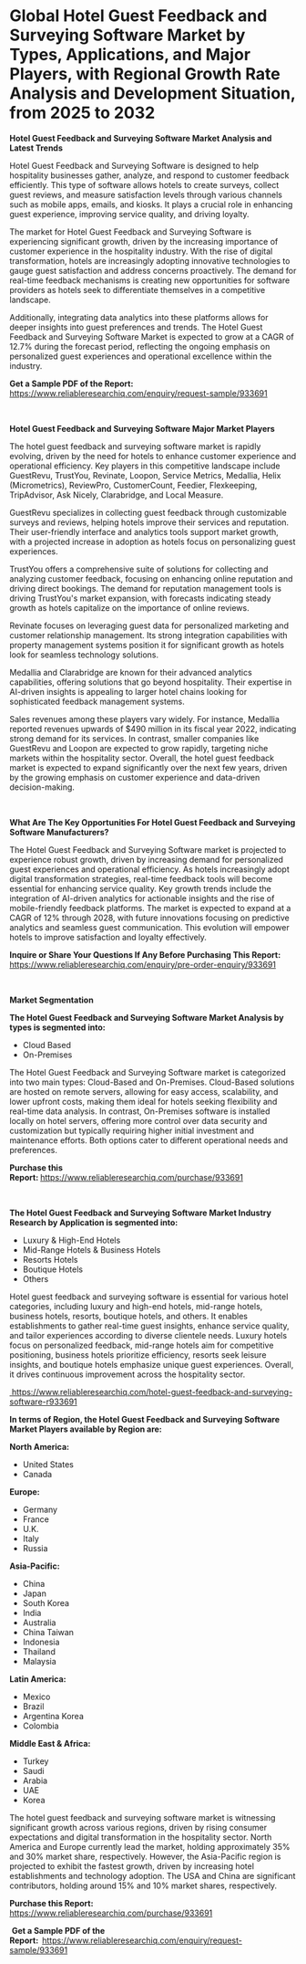 <p><h1>Global Hotel Guest Feedback and Surveying Software Market by Types, Applications, and Major Players, with Regional Growth Rate Analysis and Development Situation, from 2025 to 2032</h1></p><p><strong>Hotel Guest Feedback and Surveying Software Market Analysis and Latest Trends</strong></p>
<p><p>Hotel Guest Feedback and Surveying Software is designed to help hospitality businesses gather, analyze, and respond to customer feedback efficiently. This type of software allows hotels to create surveys, collect guest reviews, and measure satisfaction levels through various channels such as mobile apps, emails, and kiosks. It plays a crucial role in enhancing guest experience, improving service quality, and driving loyalty.</p><p>The market for Hotel Guest Feedback and Surveying Software is experiencing significant growth, driven by the increasing importance of customer experience in the hospitality industry. With the rise of digital transformation, hotels are increasingly adopting innovative technologies to gauge guest satisfaction and address concerns proactively. The demand for real-time feedback mechanisms is creating new opportunities for software providers as hotels seek to differentiate themselves in a competitive landscape. </p><p>Additionally, integrating data analytics into these platforms allows for deeper insights into guest preferences and trends. The Hotel Guest Feedback and Surveying Software Market is expected to grow at a CAGR of 12.7% during the forecast period, reflecting the ongoing emphasis on personalized guest experiences and operational excellence within the industry.</p></p>
<p><strong>Get a Sample PDF of the Report:&nbsp;</strong> <a href="https://www.reliableresearchiq.com/enquiry/request-sample/933691?utm_campaign=1140&utm_medium=2&utm_source=Github&utm_content=ia&utm_term=18042025&utm_id=hotel-guest-feedback-and-surveying-software">https://www.reliableresearchiq.com/enquiry/request-sample/933691</a></p>
<p>&nbsp;</p>
<p><strong>Hotel Guest Feedback and Surveying Software Major Market Players</strong></p>
<p><p>The hotel guest feedback and surveying software market is rapidly evolving, driven by the need for hotels to enhance customer experience and operational efficiency. Key players in this competitive landscape include GuestRevu, TrustYou, Revinate, Loopon, Service Metrics, Medallia, Helix (Micrometrics), ReviewPro, CustomerCount, Feedier, Flexkeeping, TripAdvisor, Ask Nicely, Clarabridge, and Local Measure.</p><p>GuestRevu specializes in collecting guest feedback through customizable surveys and reviews, helping hotels improve their services and reputation. Their user-friendly interface and analytics tools support market growth, with a projected increase in adoption as hotels focus on personalizing guest experiences.</p><p>TrustYou offers a comprehensive suite of solutions for collecting and analyzing customer feedback, focusing on enhancing online reputation and driving direct bookings. The demand for reputation management tools is driving TrustYou's market expansion, with forecasts indicating steady growth as hotels capitalize on the importance of online reviews.</p><p>Revinate focuses on leveraging guest data for personalized marketing and customer relationship management. Its strong integration capabilities with property management systems position it for significant growth as hotels look for seamless technology solutions.</p><p>Medallia and Clarabridge are known for their advanced analytics capabilities, offering solutions that go beyond hospitality. Their expertise in AI-driven insights is appealing to larger hotel chains looking for sophisticated feedback management systems.</p><p>Sales revenues among these players vary widely. For instance, Medallia reported revenues upwards of $490 million in its fiscal year 2022, indicating strong demand for its services. In contrast, smaller companies like GuestRevu and Loopon are expected to grow rapidly, targeting niche markets within the hospitality sector. Overall, the hotel guest feedback market is expected to expand significantly over the next few years, driven by the growing emphasis on customer experience and data-driven decision-making.</p></p>
<p>&nbsp;</p>
<p><strong>What Are The Key Opportunities For Hotel Guest Feedback and Surveying Software Manufacturers?</strong></p>
<p><p>The Hotel Guest Feedback and Surveying Software market is projected to experience robust growth, driven by increasing demand for personalized guest experiences and operational efficiency. As hotels increasingly adopt digital transformation strategies, real-time feedback tools will become essential for enhancing service quality. Key growth trends include the integration of AI-driven analytics for actionable insights and the rise of mobile-friendly feedback platforms. The market is expected to expand at a CAGR of 12% through 2028, with future innovations focusing on predictive analytics and seamless guest communication. This evolution will empower hotels to improve satisfaction and loyalty effectively.</p></p>
<p><strong>Inquire or Share Your Questions If Any Before Purchasing This Report:</strong> <a href="https://www.reliableresearchiq.com/enquiry/pre-order-enquiry/933691?utm_campaign=1140&utm_medium=2&utm_source=Github&utm_content=ia&utm_term=18042025&utm_id=hotel-guest-feedback-and-surveying-software">https://www.reliableresearchiq.com/enquiry/pre-order-enquiry/933691</a></p>
<p>&nbsp;</p>
<p><strong>Market Segmentation</strong></p>
<p><strong>The Hotel Guest Feedback and Surveying Software Market Analysis by types is segmented into:</strong></p>
<p><ul><li>Cloud Based</li><li>On-Premises</li></ul></p>
<p><p>The Hotel Guest Feedback and Surveying Software market is categorized into two main types: Cloud-Based and On-Premises. Cloud-Based solutions are hosted on remote servers, allowing for easy access, scalability, and lower upfront costs, making them ideal for hotels seeking flexibility and real-time data analysis. In contrast, On-Premises software is installed locally on hotel servers, offering more control over data security and customization but typically requiring higher initial investment and maintenance efforts. Both options cater to different operational needs and preferences.</p></p>
<p><strong>Purchase this Report:&nbsp;</strong><a href="https://www.reliableresearchiq.com/purchase/933691?utm_campaign=1140&utm_medium=2&utm_source=Github&utm_content=ia&utm_term=18042025&utm_id=hotel-guest-feedback-and-surveying-software">https://www.reliableresearchiq.com/purchase/933691</a></p>
<p>&nbsp;</p>
<p><strong>The Hotel Guest Feedback and Surveying Software Market Industry Research by Application is segmented into:</strong></p>
<p><ul><li>Luxury & High-End Hotels</li><li>Mid-Range Hotels & Business Hotels</li><li>Resorts Hotels</li><li>Boutique Hotels</li><li>Others</li></ul></p>
<p><p>Hotel guest feedback and surveying software is essential for various hotel categories, including luxury and high-end hotels, mid-range hotels, business hotels, resorts, boutique hotels, and others. It enables establishments to gather real-time guest insights, enhance service quality, and tailor experiences according to diverse clientele needs. Luxury hotels focus on personalized feedback, mid-range hotels aim for competitive positioning, business hotels prioritize efficiency, resorts seek leisure insights, and boutique hotels emphasize unique guest experiences. Overall, it drives continuous improvement across the hospitality sector.</p></p>
<p><a href="https://www.reliableresearchiq.com/hotel-guest-feedback-and-surveying-software-r933691?utm_campaign=1140&utm_medium=2&utm_source=Github&utm_content=ia&utm_term=18042025&utm_id=hotel-guest-feedback-and-surveying-software">&nbsp;https://www.reliableresearchiq.com/hotel-guest-feedback-and-surveying-software-r933691</a></p>
<p><strong>In terms of Region, the Hotel Guest Feedback and Surveying Software Market Players available by Region are:</strong></p>
<p>
    <p> <strong> North America: </strong>
        <ul>
            <li>United States</li>
            <li>Canada</li>
        </ul>
        </p> 
    <p> <strong> Europe: </strong>
        <ul>
            <li>Germany</li>
            <li>France</li>
            <li>U.K.</li>
            <li>Italy</li>
            <li>Russia</li>
        </ul>
        </p> 
    <p> <strong> Asia-Pacific: </strong>
        <ul>
            <li>China</li>
            <li>Japan</li>
            <li>South Korea</li>
            <li>India</li>
            <li>Australia</li>
            <li>China Taiwan</li>
            <li>Indonesia</li>
            <li>Thailand</li>
            <li>Malaysia</li>
        </ul>
        </p> 
    <p> <strong> Latin America: </strong>
        <ul>
            <li>Mexico</li>
            <li>Brazil</li>
            <li>Argentina Korea</li>
            <li>Colombia</li>
        </ul>
        </p> 
    <p> <strong> Middle East & Africa: </strong>
        <ul>
            <li>Turkey</li>
            <li>Saudi</li>
            <li>Arabia</li>
            <li>UAE</li>
            <li>Korea</li>
        </ul>
    </p>
    </p>
<p><p>The hotel guest feedback and surveying software market is witnessing significant growth across various regions, driven by rising consumer expectations and digital transformation in the hospitality sector. North America and Europe currently lead the market, holding approximately 35% and 30% market share, respectively. However, the Asia-Pacific region is projected to exhibit the fastest growth, driven by increasing hotel establishments and technology adoption. The USA and China are significant contributors, holding around 15% and 10% market shares, respectively.</p></p>
<p><strong>Purchase this Report: </strong><a href="https://www.reliableresearchiq.com/purchase/933691?utm_campaign=1140&utm_medium=2&utm_source=Github&utm_content=ia&utm_term=18042025&utm_id=hotel-guest-feedback-and-surveying-software">https://www.reliableresearchiq.com/purchase/933691</a></p>
<p>&nbsp;<strong>Get a Sample PDF of the Report:&nbsp;&nbsp;</strong><a href="https://www.reliableresearchiq.com/enquiry/request-sample/933691?utm_campaign=1140&utm_medium=2&utm_source=Github&utm_content=ia&utm_term=18042025&utm_id=hotel-guest-feedback-and-surveying-software">https://www.reliableresearchiq.com/enquiry/request-sample/933691</a></p>
<p><strong></strong></p>
<p><p></p><p></p><p></p></p>